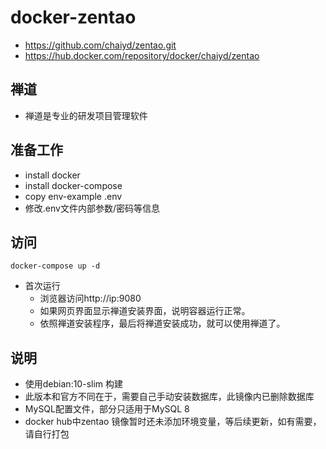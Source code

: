 # docker-zentao

- https://github.com/chaiyd/zentao.git
- https://hub.docker.com/repository/docker/chaiyd/zentao

## 禅道
- 禅道是专业的研发项目管理软件


## 准备工作
- install docker
- install docker-compose
- copy env-example .env
- 修改.env文件内部参数/密码等信息

## 访问
`docker-compose up -d`

- 首次运行
  - 浏览器访问http://ip:9080
  - 如果网页界面显示禅道安装界面，说明容器运行正常。
  - 依照禅道安装程序，最后将禅道安装成功，就可以使用禅道了。

## 说明
- 使用debian:10-slim 构建
- 此版本和官方不同在于，需要自己手动安装数据库，此镜像内已删除数据库
- MySQL配置文件，部分只适用于MySQL 8  
- docker hub中zentao 镜像暂时还未添加环境变量，等后续更新，如有需要，请自行打包